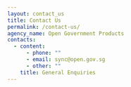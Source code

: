 ```yaml
---
layout: contact_us
title: Contact Us
permalink: /contact-us/
agency_name: Open Government Products
contacts:
  - content:
      - phone: ""
      - email: sync@open.gov.sg
      - other: ""
    title: General Enquiries
---
```

